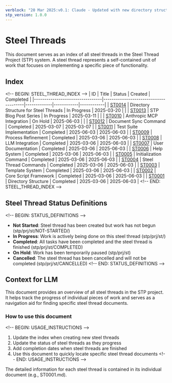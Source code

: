 ```yaml
---
verblock: "20 Mar 2025:v0.1: Claude - Updated with new directory structure"
stp_version: 1.0.0
---
```

# Steel Threads

This document serves as an index of all steel threads in the Steel Thread Project (STP) system. A steel thread represents a self-contained unit of work that focuses on implementing a specific piece of functionality.

## Index

<\!-- BEGIN: STEEL_THREAD_INDEX -->
| ID                              | Title                                 | Status      | Created    | Completed  |
|---------------------------------|---------------------------------------|-------------|------------|------------|
| [ST0014](./ST0014.md)           | Directory Structure for Steel Threads | In Progress | 2025-03-20 |            |
| [ST0013](./ST0013.md)           | STP Blog Post Series                  | In Progress | 2025-03-11 |            |
| [ST0010](./ST0010.md)           | Anthropic MCP Integration             | On Hold     | 2025-06-03 |            |
| [ST0012](./COMPLETED/ST0012.md) | Document Sync Command                 | Completed   | 2025-03-07 | 2025-03-07 |
| [ST0011](./COMPLETED/ST0011.md) | Test Suite Implementation             | Completed   | 2025-06-03 | 2025-06-03 |
| [ST0009](./COMPLETED/ST0009.md) | Process Refinement                    | Completed   | 2025-03-06 | 2025-06-03 |
| [ST0008](./COMPLETED/ST0008.md) | LLM Integration                       | Completed   | 2025-03-06 | 2025-06-03 |
| [ST0007](./COMPLETED/ST0007.md) | User Documentation                    | Completed   | 2025-03-06 | 2025-06-03 |
| [ST0006](./COMPLETED/ST0006.md) | Help System                           | Completed   | 2025-03-06 | 2025-06-03 |
| [ST0005](./COMPLETED/ST0005.md) | Initialization Command                | Completed   | 2025-03-06 | 2025-06-03 |
| [ST0004](./COMPLETED/ST0004.md) | Steel Thread Commands                 | Completed   | 2025-03-06 | 2025-06-03 |
| [ST0003](./COMPLETED/ST0003.md) | Template System                       | Completed   | 2025-03-06 | 2025-06-03 |
| [ST0002](./COMPLETED/ST0002.md) | Core Script Framework                 | Completed   | 2025-03-06 | 2025-06-03 |
| [ST0001](./COMPLETED/ST0001.md) | Directory Structure                   | Completed   | 2025-03-06 | 2025-06-03 |
<\!-- END: STEEL_THREAD_INDEX -->

## Steel Thread Status Definitions

<\!-- BEGIN: STATUS_DEFINITIONS -->
- **Not Started**: Steel thread has been created but work has not begun (stp/prj/st/NOT-STARTED/)
- **In Progress**: Work is actively being done on this steel thread (stp/prj/st/)
- **Completed**: All tasks have been completed and the steel thread is finished (stp/prj/st/COMPLETED)
- **On Hold**: Work has been temporarily paused (stp/prj/st)
- **Cancelled**: The steel thread has been cancelled and will not be completed (stp/prj/st/CANCELLED)
<\!-- END: STATUS_DEFINITIONS -->

## Context for LLM

This document provides an overview of all steel threads in the STP project. It helps track the progress of individual pieces of work and serves as a navigation aid for finding specific steel thread documents.

### How to use this document

<\!-- BEGIN: USAGE_INSTRUCTIONS -->
1. Update the index when creating new steel threads
2. Update the status of steel threads as they progress
3. Add completion dates when steel threads are finished
4. Use this document to quickly locate specific steel thread documents
<\!-- END: USAGE_INSTRUCTIONS -->

The detailed information for each steel thread is contained in its individual document (e.g., ST0001.md).
